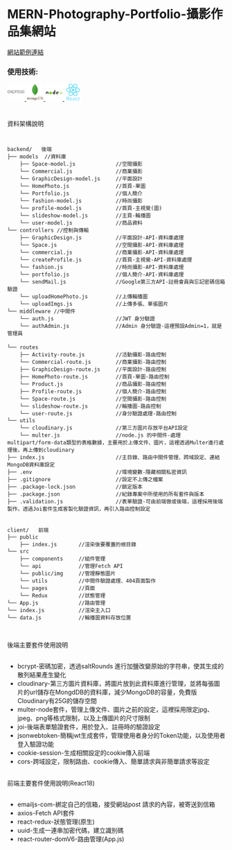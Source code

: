 # MERN-Photography-Portfolio-攝影作品集網站

[網站範例連結](https://mern-photography-portfolio.vercel.app/ "link")


<p align="left">
</p>

<h3 align="left">使用技術:</h3>
<p align="left"> <a href="https://expressjs.com" target="_blank" rel="noreferrer"> <img src="https://raw.githubusercontent.com/devicons/devicon/master/icons/express/express-original-wordmark.svg" alt="express" width="40" height="40"/> </a> <a href="https://www.mongodb.com/" target="_blank" rel="noreferrer"> <img src="https://raw.githubusercontent.com/devicons/devicon/master/icons/mongodb/mongodb-original-wordmark.svg" alt="mongodb" width="40" height="40"/> </a> <a href="https://nodejs.org" target="_blank" rel="noreferrer"> <img src="https://raw.githubusercontent.com/devicons/devicon/master/icons/nodejs/nodejs-original-wordmark.svg" alt="nodejs" width="40" height="40"/> </a> <a href="https://reactjs.org/" target="_blank" rel="noreferrer"> <img src="https://raw.githubusercontent.com/devicons/devicon/master/icons/react/react-original-wordmark.svg" alt="react" width="40" height="40"/> </a> </p>


#
資料架構說明
#



```
backend/   後端
├── models  //資料庫
    ├── Space-model.js             //空間攝影
    └── Commercial.js              //商業攝影
    └── GraphicDesign-model.js     //平面設計
    └── HomePhoto.js               //首頁-單圖
    └── Portfolio.js               //個人簡介        
    └── fashion-model.js           //時尚攝影
    └── profile-model.js           //首頁-主視覺(圖)
    └── slideshow-model.js         //主頁-輪播圖
    └── user-model.js              //商品資料
└── controllers //控制與傳輸
    ├── GraphicDesign.js           //平面設計-API-資料庫處理
    └── Space.js                   //空間攝影-API-資料庫處理
    └── commercial.js              //商業攝影-API-資料庫處理
    └── createProfile.js           //首頁-主視覺-API-資料庫處理
    └── fashion.js                 //時尚攝影-API-資料庫處理
    └── portfolio.js               //個人簡介-API-資料庫處理
    └── sendMail.js                //Google第三方API-註冊會員與忘記密碼信箱驗證
    └── uploadHomePhoto.js         //上傳輪播圖
    └── uploadImgs.js              //上傳多張、單張圖片
└── middleware //中間件
    └── auth.js                    //JWT 身分驗證
    └── authAdmin.js               //Admin 身分驗證-這裡預設Admin=1，就是管理員
    
└── routes
    ├── Activity-route.js          //活動攝影-路由控制
    └── Commercial-route.js        //商業攝影-路由控制
    ├── GraphicDesign-route.js     //平面設計-路由控制   
    ├── HomePhoto-route.js         //首頁-單圖-路由控制
    └── Product.js                 //商品攝影-路由控制
    ├── Profile-route.js           //個人簡介-路由控制
    └── Space-route.js             //空間攝影-路由控制    
    └── slideshow-route.js         //輪播圖-路由控制 
    └── user-route.js              //身分驗證處理-路由控制
└── utils    
    └── cloudinary.js              //第三方圖片存放平台API設定
    └── multer.js                  //node.js 的中間件-處理multipart/form-data類型的表格數據，主要用於上傳文件、圖片，這裡透過Multer進行處理後，再上傳到cloudinary
├── index.js                       //主目錄、路由中間件管理、跨域設定、連結MongoDB資料庫設定    
├── .env                           //環境變數-隱藏相關私密資訊
├── .gitignore                     //設定不上傳之檔案
├── .package-lock.json             //鎖定版本
├── .package.json                  //紀錄專案中所使用的所有套件與版本
├── .validation.js                 //表單驗證-可由前端做或後端，這裡採用後端製作，透過Joi套件生成客製化驗證資訊，再引入路由控制設定


client/   前端
├── public  
    ├── index.js       //渲染後要覆蓋的根目錄
└── src
    ├── components     //組件管理
    └── api            //管理Fetch API 
    └── public/img     //管理靜態圖片 
    └── utils          //中間件驗證處理、404頁面製作
    └── pages          //頁面
    └── Redux          //狀態管理
└── App.js             //路由管理
└── index.js           //渲染主入口
└── data.js            //輪播圖資料存放位置


```
##
後端主要套件使用說明
##

* bcrypt-密碼加密，透過saltRounds 進行加鹽改變原始的字符串，使其生成的散列結果產生變化
* cloudinary-第三方圖片資料庫，將圖片放到此資料庫進行管理，並將每張圖片的url儲存在MongdDB的資料庫，減少MongoDB的容量，免費版Cloudinary有25G的儲存空間
* multer-node套件，管理上傳文件、圖片之前的設定，這裡採用限定jpg、jpeg、png等格式限制，以及上傳圖片的尺寸限制
* joi-後端表單驗證套件，用於登入、註冊時的驗證設定
* jsonwebtoken-簡稱jwt生成套件，管理使用者身分的Token功能，以及使用者登入驗證功能
* cookie-session-生成相關設定的cookie傳入前端
* cors-跨域設定，限制路由、cookie傳入、簡單請求與非簡單請求等設定
##
前端主要套件使用說明(React18)
##
* emailjs-com-綁定自己的信箱，接受網站post 請求的內容，被寄送到信箱
* axios-Fetch API套件
* react-redux-狀態管理(原生)
* uuid-生成一連串加密代碼，建立識別碼
* react-router-domV6-路由管理(App.js)








